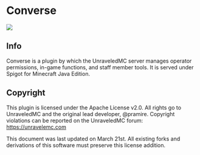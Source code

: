 # Converse 
![](https://img.shields.io/github/issues/unravmc/Converse.svg?style=for-the-badge&logo=github)
## Info
Converse is a plugin by which the UnraveledMC server manages operator permissions, in-game functions, and staff member tools. It is served under Spigot for Minecraft Java Edition.

## Copyright
This plugin is licensed under the Apache License v2.0.  All rights go to UnraveledMC and the original lead developer, @pramire.  Copyright violations can be reported on the UnraveledMC forum: https://unravelemc.com

This document was last updated on March 21st.  All existing forks and derivations of this software must preserve this license addition.
